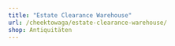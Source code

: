 ```yaml
---
title: "Estate Clearance Warehouse"
url: /cheektowaga/estate-clearance-warehouse/
shop: Antiquitäten
---
```

